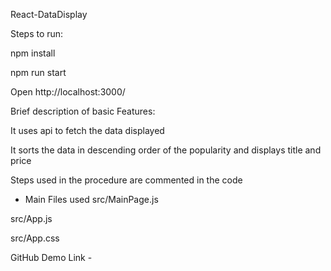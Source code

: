 React-DataDisplay

Steps to run:
  
  npm install
  
  npm run start
  
  Open http://localhost:3000/



Brief description of basic Features:

It uses api to fetch the data displayed

It sorts the data in descending order of the popularity and displays title and price

Steps used in the procedure are commented in the code



- Main Files used
src/MainPage.js

src/App.js

src/App.css

GitHub Demo Link - 

